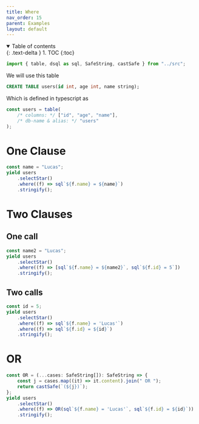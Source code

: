```yaml
---
title: Where
nav_order: 15
parent: Examples
layout: default
---
```


<details open markdown="block">
  <summary>
    Table of contents
  </summary>
  {: .text-delta }
1. TOC
{:toc}
</details>

```ts eval --replacePrintedInput=../src,sql-select-ts
import { table, dsql as sql, SafeString, castSafe } from "../src";
```

We will use this table

```sql
CREATE TABLE users(id int, age int, name string);
```

Which is defined in typescript as

```ts eval
const users = table(
    /* columns: */ ["id", "age", "name"],
    /* db-name & alias: */ "users"
);
```

# One Clause

```ts eval --yield=sql
const name = "Lucas";
yield users
    .selectStar()
    .where((f) => sql`${f.name} = ${name}`)
    .stringify();
```

# Two Clauses

## One call

```ts eval --yield=sql
const name2 = "Lucas";
yield users
    .selectStar()
    .where((f) => [sql`${f.name} = ${name2}`, sql`${f.id} = 5`])
    .stringify();
```

## Two calls

```ts eval --yield=sql
const id = 5;
yield users
    .selectStar()
    .where((f) => sql`${f.name} = 'Lucas'`)
    .where((f) => sql`${f.id} = ${id}`)
    .stringify();
```

# OR

```ts eval --yield=json
const OR = (...cases: SafeString[]): SafeString => {
    const j = cases.map((it) => it.content).join(" OR ");
    return castSafe(`(${j})`);
};
yield users
    .selectStar()
    .where((f) => OR(sql`${f.name} = 'Lucas'`, sql`${f.id} = ${id}`))
    .stringify();
```
